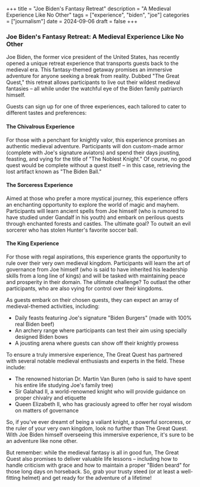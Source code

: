 +++
title = "Joe Biden's Fantasy Retreat"
description = "A Medieval Experience Like No Other"
tags = ["experience", "biden", "joe"]
categories = ["journalism"]
date = 2024-09-06
draft = false
+++

### Joe Biden's Fantasy Retreat: A Medieval Experience Like No Other

Joe Biden, the former vice president of the United States, has recently opened a unique retreat experience that transports guests back to the medieval era. This fantasy-themed getaway promises an immersive adventure for anyone seeking a break from reality. Dubbed "The Great Quest," this retreat allows participants to live out their wildest medieval fantasies – all while under the watchful eye of the Biden family patriarch himself.

Guests can sign up for one of three experiences, each tailored to cater to different tastes and preferences:

#### The Chivalrous Experience

For those with a penchant for knightly valor, this experience promises an authentic medieval adventure. Participants will don custom-made armor (complete with Joe's signature aviators) and spend their days jousting, feasting, and vying for the title of "The Noblest Knight." Of course, no good quest would be complete without a quest itself – in this case, retrieving the lost artifact known as "The Biden Ball."

#### The Sorceress Experience

Aimed at those who prefer a more mystical journey, this experience offers an enchanting opportunity to explore the world of magic and mayhem. Participants will learn ancient spells from Joe himself (who is rumored to have studied under Gandalf in his youth) and embark on perilous quests through enchanted forests and castles. The ultimate goal? To outwit an evil sorcerer who has stolen Hunter's favorite soccer ball.

#### The King Experience

For those with regal aspirations, this experience grants the opportunity to rule over their very own medieval kingdom. Participants will learn the art of governance from Joe himself (who is said to have inherited his leadership skills from a long line of kings) and will be tasked with maintaining peace and prosperity in their domain. The ultimate challenge? To outlast the other participants, who are also vying for control over their kingdoms.

As guests embark on their chosen quests, they can expect an array of medieval-themed activities, including:

- Daily feasts featuring Joe's signature "Biden Burgers" (made with 100% real Biden beef)
- An archery range where participants can test their aim using specially designed Biden bows
- A jousting arena where guests can show off their knightly prowess

To ensure a truly immersive experience, The Great Quest has partnered with several notable medieval enthusiasts and experts in the field. These include:

- The renowned historian Dr. Martin Van Buren (who is said to have spent his entire life studying Joe's family tree)
- Sir Galahad II, a world-renowned knight who will provide guidance on proper chivalry and etiquette
- Queen Elizabeth II, who has graciously agreed to offer her royal wisdom on matters of governance

So, if you've ever dreamt of being a valiant knight, a powerful sorceress, or the ruler of your very own kingdom, look no further than The Great Quest. With Joe Biden himself overseeing this immersive experience, it's sure to be an adventure like none other.

But remember: while the medieval fantasy is all in good fun, The Great Quest also promises to deliver valuable life lessons – including how to handle criticism with grace and how to maintain a proper "Biden beard" for those long days on horseback. So, grab your trusty steed (or at least a well-fitting helmet) and get ready for the adventure of a lifetime!